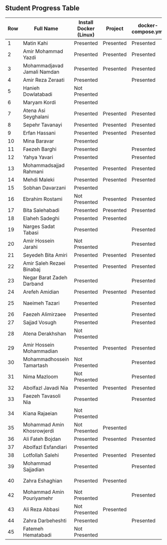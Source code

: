 
## Student Progress Table

| Row | Full Name                    | Install Docker (Linux)       | Project     | docker-compose.yml       | Dockerfile     | Postman          | Subject    |
|-----|------------------------------|------------------------------|-------------|--------------------------|----------------|------------------|------------|
| 1   | Matin Kahi                   | Presented                    | Presented   | Presented                | Presented      | Presented        |  پروژه قدیمی  |
| 2   | Amir Mohammad Yazdi          | Presented                    | Presented   | Presented                | Presented      |                  |  Front          |
| 3   | Mohammadjavad Jamali Namdan  | Presented                    | Presented   | Presented                | Presented      | Presented        | (asp.net)           |
| 4   | Amir Reza Zeraati            | Presented                    |             | Presented                | Presented      | Presented        | Game (Django) |
| 5   | Hanieh Dowlatabadi           | Not Presented                |             |                          |                |                  |            |
| 6   | Maryam Kordi                 | Presented                    |             |                          |                |                  |            |
| 7   | Atena Asi Seyghalani         | Presented                    | Presented   | Presented                | Presented      |                  |            |
| 8   | Sepehr Tavanayi              | Presented                    | Presented   | Presented                | Presented      | Presented        | Scan (Django)  |
| 9   | Erfan Hassani                | Presented                    | Presented   | Presented                | Presented      | Presented        | Book (Django) |
| 10  | Mina Baravar                 | Presented                    |             |                          |                |                  |            |
| 11  | Faezeh Barghi                | Presented                    |             | Presented                | Presented      |                  |            |
| 12  | Yahya Yavari                 | Presented                    |             | Presented                | Presented      |                  |            |
| 13  | Mohammadsajjad Rahmani       | Presented                    | Presented   | Presented                | Presented      | Presented        | Electronics (Django) |
| 14  | Mehdi Maleki                 | Presented                    | Presented   | Presented                | Presented      | Presented        | پروژه قدیمی           |
| 15  | Sobhan Davarzani             | Presented                    |             |                          |                |                  |            |
| 16  | Ebrahim Rostami              | Not Presented                | Presented   | Presented                | Presented      | Presented        | Movie (Django)   |
| 17  | Bita Salehabadi              | Presented                    | Presented   | Presented                | Presented      | Presented        | Flower (Django)    |
| 18  | Elaheh Sadeghi               | Presented                    | Presented   |                          | Presented      | Presented        | (Django)   |
| 19  | Narges Sadat Tabasi          | Presented                    |             | Presented                | Presented      |                  | Food (Django) |
| 20  | Amir Hossein Jarahi          | Not Presented                |             | Presented                | Presented      |                  |            |
| 21  | Seyedeh Bita Amiri           | Presented                    | Presented   | Presented                | Presented      |                  | Mobile (Django) |
| 22  | Amir Saleh Rezaei Binabaj    | Presented                    | Presented   | Presented                | Presented      | Presented        | Food (Node js)   |
| 23  | Negar Barat Zadeh Darband    | Presented                    |             | Presented                | Presented      |                  | (Front)    |
| 24  | Arefeh Amidian               | Presented                    | Presented   | Presented                | Presented      | Presented        | Task (Django)  |
| 25  | Naeimeh Tazari               | Presented                    |             | Presented                | Presented      |                  | Marketing campaign(Django) |
| 26  | Faezeh Alimirzaee            | Presented                    |             | Presented                | Presented      | Presented        | Music (Django)    |
| 27  | Sajjad Vosugh                | Presented                    |             | Presented                | Presented      |                  | (Django)   |
| 28  | Atena Derakhshan             | Not Presented                |             |                          |                |                  |            |
| 29  | Amir Hossein Mohammadian     | Presented                    | Presented   | Presented                | Presented      | Presented        | language(Node js)|
| 30  | Mohammadhossein Tamartash    | Not Presented                |             | Presented                |                |                  |            |
| 31  | Nima Mazloom                 | Not Presented                |             | Presented                | Presented      |                  | Media (Django)  |
| 32  | Abolfazl Javadi Nia          | Presented                    | Presented   | Presented                | Presented      | Presented        | Book (Node js)           |
| 33  | Faezeh Tavasoli Nia          | Presented                    |             | Presented                | Presented      |                  | products (Django)           |
| 34  | Kiana Rajaeian               | Not Presented                |             |                          |                |                  |            |
| 35  | Mohammad Amin Khosrowjerdi   | Not Presented                | Presented   |                          |                |                  | ToDo list (Django)    |
| 36  | Ali Fateh Bojdan             | Presented                    | Presented   | Presented                | Presented      | Presented        | Car (Django)  |
| 37  | Abolfazl Esfandiari          | Presented                    |             |                          |                |                  |            |
| 38  | Lotfollah Salehi             | Presented                    | Presented   | Presented                | Presented      | Presented        | Game (Node js)           |
| 39  | Mohammad Sajjadian           | Presented                    |             | Presented                | Presented      |                  | Car (Django) |
| 40  | Zahra Eshaghian              | Presented                    | Presented   |                          | Presented      | Presented        | coffee shop (Django)   |
| 42  | Mohammad Amin Pouriyamehr    | Not Presented                |             | Presented                | Presented      |                  |            |
| 43  | Ali Reza Abbasi              | Not Presented                | Presented   |                          |                |                  |            |
| 44  | Zahra Darbeheshti            | Presented                    |             | Presented                | Presented      |                  | Student (Django)  |
| 45  | Fatemeh Hematabadi           | Not Presented                |             |                          |                |                  |            |
